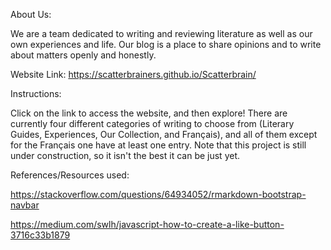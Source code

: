 About Us: 

We are a team dedicated to writing and reviewing literature as well as our own experiences and life. Our blog is a place to share opinions and to write about matters openly and honestly.

Website Link: <a href = "https://scatterbrainers.github.io/Scatterbrain/">https://scatterbrainers.github.io/Scatterbrain/</a>

Instructions:

Click on the link to access the website, and then explore! There are currently four different categories of writing to choose from (Literary Guides, Experiences, Our Collection, and Français), and all of them except for the Français one have at least one entry. Note that this project is still under construction, so it isn't the best it can be just yet.

References/Resources used:

https://stackoverflow.com/questions/64934052/rmarkdown-bootstrap-navbar

https://medium.com/swlh/javascript-how-to-create-a-like-button-3716c33b1879

